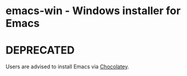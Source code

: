 # emacs-win - Windows installer for Emacs

# DEPRECATED

Users are advised to install Emacs via [Chocolatey](https://chocolatey.org/packages/Emacs).
